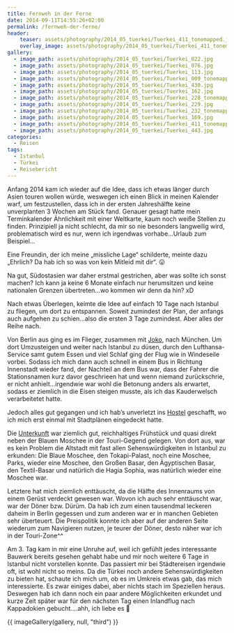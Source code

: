 ```yaml
---
title: Fernweh in der Ferne
date: 2014-09-11T14:55:26+02:00
permalink: /fernweh-der-ferne/
header:
    teaser: assets/photography/2014_05_tuerkei/Tuerkei_411_tonemapped.jpg
    overlay_image: assets/photography/2014_05_tuerkei/Tuerkei_411_tonemapped.jpg
gallery:
  - image_path: assets/photography/2014_05_tuerkei/Tuerkei_022.jpg
  - image_path: assets/photography/2014_05_tuerkei/Tuerkei_076.jpg
  - image_path: assets/photography/2014_05_tuerkei/Tuerkei_113.jpg
  - image_path: assets/photography/2014_05_tuerkei/Tuerkei_009_tonemapped.jpg
  - image_path: assets/photography/2014_05_tuerkei/Tuerkei_430.jpg
  - image_path: assets/photography/2014_05_tuerkei/Tuerkei_162.jpg
  - image_path: assets/photography/2014_05_tuerkei/Tuerkei_228_tonemapped_b.jpg
  - image_path: assets/photography/2014_05_tuerkei/Tuerkei_229.jpg
  - image_path: assets/photography/2014_05_tuerkei/Tuerkei_232_tonemapped.jpg
  - image_path: assets/photography/2014_05_tuerkei/Tuerkei_169.jpg
  - image_path: assets/photography/2014_05_tuerkei/Tuerkei_411_tonemapped.jpg
  - image_path: assets/photography/2014_05_tuerkei/Tuerkei_443.jpg
categories:
  - Reisen
tags:
  - Istanbul
  - Türkei
  - Reisebericht
---
```

Anfang 2014 kam ich wieder auf die Idee, dass ich etwas länger durch Asien touren wollen würde, 
weswegen ich einen Blick in meinen Kalender warf, um festzustellen, dass ich in der ersten Jahreshälfte keine unverplanten 3 Wochen am Stück fand. 
Genauer gesagt hatte mein Terminkalender Ähnlichkeit mit einer Weltkarte, kaum noch weiße Stellen zu finden. 
Prinzipiell ja nicht schlecht, da mir so nie besonders langweilig wird, problematisch wird es nur, wenn ich irgendwas vorhabe…Urlaub zum Beispiel…

Eine Freundin, der ich meine „missliche Lage“ schilderte, meinte dazu „Ehrlich? Da hab ich so was von kein Mitleid mit dir“. 😛

Na gut, Südostasien war daher erstmal gestrichen, aber was sollte ich sonst machen? Ich kann ja keine 6 Monate einfach nur herumsitzen 
und keine nationalen Grenzen übertreten…wo kommen wir denn da hin? xD

Nach etwas Überlegen, keimte die Idee auf einfach 10 Tage nach Istanbul zu fliegen, um dort zu entspannen. 
Soweit zumindest der Plan, der anfangs auch aufgehen zu schien…also die ersten 3 Tage zumindest. Aber alles der Reihe nach.

Von Berlin aus ging es im Flieger, zusammen mit [Joko](http://de.wikipedia.org/wiki/Joko_Winterscheidt), nach München. 
Um dort Umzusteigen und weiter nach Istanbul zu düsen, durch den Lufthansa-Service samt gutem Essen und viel Schlaf ging 
der Flug wie in Windeseile vorbei. Sodass ich mich dann auch schnell in einem Bus in Richtung Innenstadt wieder fand, 
der Nachteil an dem Bus war, dass der Fahrer die Stationsnamen kurz davor geschrieen hat und wenn niemand zurückschrie, 
er nicht anhielt…irgendwie war wohl die Betonung anders als erwartet, sodass er ziemlich in die Eisen steigen musste, 
als ich das Kauderwelsch verarbeitetet hatte. 

Jedoch alles gut gegangen und ich hab’s unverletzt ins [Hostel](http://hostelbigapple.com/) geschafft, 
wo ich mich erst einmal mit Stadtplänen eingedeckt hatte.

Die [Unterkunft](http://hostelbigapple.com/) war ziemlich gut, reichhaltiges Frühstück und quasi direkt neben der Blauen Moschee 
in der Touri-Gegend gelegen. Von dort aus, war es kein Problem die Altstadt mit fast allen Sehenswürdigkeiten in Istanbul zu erkunden: 
Die Blaue Moschee, den Tokapi-Palast, noch eine Moschee, Parks, wieder eine Moschee, den Großen Basar, den Ägyptischen Basar, 
den Textil-Basar und natürlich die Hagia Sophia, was natürlich wieder eine Moschee war.

Letztere hat mich ziemlich enttäuscht, da die Hälfte des Innenraums von einem Gerüst verdeckt gewesen war. 
Wovon ich auch sehr enttäuscht war, war der Döner bzw. Dürüm. 
Da hab ich zum einen tausendmal leckeren daheim in Berlin gegessen und zum anderen war er in manchen Gebieten sehr überteuert. 
Die Preispolitik konnte ich aber auf der anderen Seite wiederum zum Navigieren nutzen, je teurer der Döner, desto näher war ich in der Touri-Zone^^

Am 3. Tag kam in mir eine Unruhe auf, weil ich gefühlt jedes interessante Bauwerk bereits gesehen gehabt habe 
und mir noch weitere 6 Tage in Istanbul nicht vorstellen konnte. Das passiert mir bei Städtereisen irgendwie oft, 
ist wohl nicht so meins. Da die Türkei noch andere Sehenswürdigkeiten zu bieten hat, 
schaute ich mich um, ob es im Umkreis etwas gab, das mich interessierte. 
Es zwar einiges dabei, aber nichts stach im Speziellen heraus. Deswegen hab ich dann noch ein paar andere Möglichkeiten erkundet 
und kurze Zeit später war für den nächsten Tag einen Inlandflug nach Kappadokien gebucht….ahh, ich liebe es 🙂

{{ imageGallery(gallery, null, "third") }}